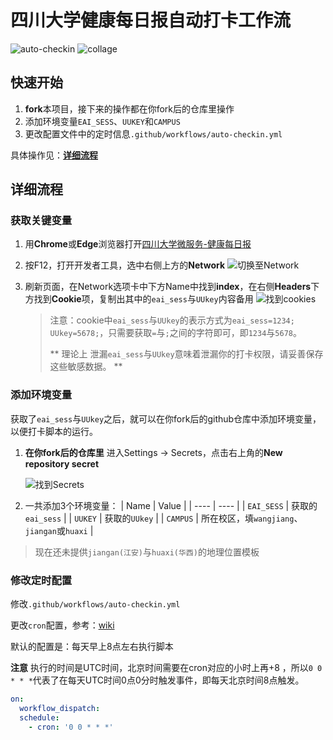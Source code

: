 # **四川大学健康每日报自动打卡工作流**

![auto-checkin](https://github.com/hx-w/scu-covid-auto-checkin/workflows/auto-checkin/badge.svg)
![collage](https://img.shields.io/badge/collage-SCU-ff69b4)

## 快速开始

1. **fork**本项目，接下来的操作都在你fork后的仓库里操作
2. 添加环境变量`EAI_SESS`、`UUKEY`和`CAMPUS`
3. 更改配置文件中的定时信息`.github/workflows/auto-checkin.yml`

具体操作见：[**详细流程**](#详细流程)

## 详细流程

### 获取关键变量

1. 用**Chrome**或**Edge**浏览器打开[四川大学微服务-健康每日报](https://wfw.scu.edu.cn/ncov/wap/default/index)

2. 按F12，打开开发者工具，选中右侧上方的**Network** 
    ![切换至Network](https://ibed.csgowiki.top/image/fig-1.png)

3. 刷新页面，在Network选项卡中下方Name中找到**index**，在右侧**Headers**下方找到**Cookie**项，复制出其中的`eai_sess`与`UUkey`内容备用
    ![找到cookies](https://ibed.csgowiki.top/image/find-cookies.png)

    > 注意：cookie中`eai_sess`与`UUkey`的表示方式为`eai_sess=1234; UUkey=5678;`，只需要获取`=`与`;`之间的字符即可，即`1234`与`5678`。
    >
    > ** 理论上 泄漏`eai_sess`与`UUkey`意味着泄漏你的打卡权限，请妥善保存这些敏感数据。 **

### 添加环境变量

获取了`eai_sess`与`UUkey`之后，就可以在你fork后的github仓库中添加环境变量，以便打卡脚本的运行。

1. **在你fork后的仓库里** 进入Settings -> Secrets，点击右上角的**New repository secret**

    ![找到Secrets](https://ibed.csgowiki.top/image/add_secrets.png)

2. 一共添加3个环境变量：
    | Name | Value |
    | ---- | ---- |
    | `EAI_SESS` | 获取的`eai_sess` |
    | `UUKEY` | 获取的`UUkey` |
    | `CAMPUS` | 所在校区，填`wangjiang`、`jiangan`或`huaxi` |

> 现在还未提供`jiangan(江安)`与`huaxi(华西)`的地理位置模板
### 修改定时配置

修改`.github/workflows/auto-checkin.yml`

更改`cron`配置，参考：[wiki](https://zh.wikipedia.org/wiki/Cron)

默认的配置是：每天早上8点左右执行脚本

**注意** 执行的时间是UTC时间，北京时间需要在cron对应的小时上再+8 ，所以`0 0 * * *`代表了在每天UTC时间0点0分时触发事件，即每天北京时间8点触发。

```yaml
on:
  workflow_dispatch:
  schedule:
    - cron: '0 0 * * *'
```